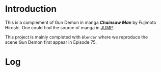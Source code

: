 # Introduction
This is a complement of Gun Demon in manga ***Chainsaw Man*** by Fujimoto Hiroshi. One could find the source of manga in [JUMP](https://www.shonenjump.com/j/rensai/chainsaw.html).

This project is mainly completed with `Blender` where we reproduce the scene Gun Demon first appear in Episode 75.

# Log
